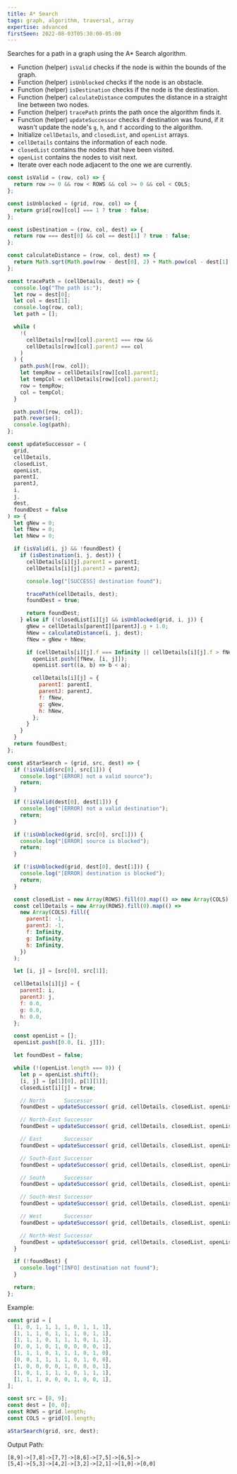 ```yaml
---
title: A* Search
tags: graph, algorithm, traversal, array
expertise: advanced
firstSeen: 2022-08-03T05:30:00-05:00
---
```


Searches for a path in a graph using the A* Search algorithm.

- Function (helper) ```isValid``` checks if the node is within the bounds of the graph.
- Function (helper) ```isUnblocked``` checks if the node is an obstacle.
- Function (helper) ```isDestination``` checks if the node is the destination.
- Function (helper) ```calculateDistance``` computes the distance in a straight line between two nodes.
- Function (helper) ```tracePath``` prints the path once the algorithm finds it.
- Function (helper) ```updateSuccessor``` checks if destination was found, if it wasn't update the node's ```g```, ```h```, and ```f``` according to the algorithm.
- Initialize ```cellDetails```, and ```closedList```, and ```openList``` arrays.
- ```cellDetails``` contains the information of each node.
- ```closedList``` contains the nodes that have been visited.
- ```openList``` contains the nodes to visit next.
- Iterate over each node adjacent to the one we are currently.

```js
const isValid = (row, col) => {
  return row >= 0 && row < ROWS && col >= 0 && col < COLS;
};

const isUnblocked = (grid, row, col) => {
  return grid[row][col] === 1 ? true : false;
};

const isDestination = (row, col, dest) => {
  return row === dest[0] && col == dest[1] ? true : false;
};

const calculateDistance = (row, col, dest) => {
  return Math.sqrt(Math.pow(row - dest[0], 2) + Math.pow(col - dest[1], 2));
};

const tracePath = (cellDetails, dest) => {
  console.log("The path is:");
  let row = dest[0];
  let col = dest[1];
  console.log(row, col);
  let path = [];

  while (
    !(
      cellDetails[row][col].parentI === row &&
      cellDetails[row][col].parentJ === col
    )
  ) {
    path.push([row, col]);
    let tempRow = cellDetails[row][col].parentI;
    let tempCol = cellDetails[row][col].parentJ;
    row = tempRow;
    col = tempCol;
  }

  path.push([row, col]);
  path.reverse();
  console.log(path);
};

const updateSuccessor = (
  grid,
  cellDetails,
  closedList,
  openList,
  parentI,
  parentJ,
  i,
  j,
  dest,
  foundDest = false
) => {
  let gNew = 0;
  let fNew = 0;
  let hNew = 0;

  if (isValid(i, j) && !foundDest) {
    if (isDestination(i, j, dest)) {
      cellDetails[i][j].parentI = parentI;
      cellDetails[i][j].parentJ = parentJ;

      console.log("[SUCCESS] destination found");

      tracePath(cellDetails, dest);
      foundDest = true;

      return foundDest;
    } else if (!closedList[i][j] && isUnblocked(grid, i, j)) {
      gNew = cellDetails[parentI][parentJ].g + 1.0;
      hNew = calculateDistance(i, j, dest);
      fNew = gNew + hNew;

      if (cellDetails[i][j].f === Infinity || cellDetails[i][j].f > fNew) {
        openList.push([fNew, [i, j]]);
        openList.sort((a, b) => b < a);

        cellDetails[i][j] = {
          parentI: parentI,
          parentJ: parentJ,
          f: fNew,
          g: gNew,
          h: hNew,
        };
      }
    }
  }
  return foundDest;
};

const aStarSearch = (grid, src, dest) => {
  if (!isValid(src[0], src[1])) {
    console.log("[ERROR] not a valid source");
    return;
  }

  if (!isValid(dest[0], dest[1])) {
    console.log("[ERROR] not a valid destination");
    return;
  }

  if (!isUnblocked(grid, src[0], src[1])) {
    console.log("[ERROR] source is blocked");
    return;
  }

  if (!isUnblocked(grid, dest[0], dest[1])) {
    console.log("[ERROR] destination is blocked");
    return;
  }

  const closedList = new Array(ROWS).fill(0).map(() => new Array(COLS).fill(0));
  const cellDetails = new Array(ROWS).fill(0).map(() =>
    new Array(COLS).fill({
      parentI: -1,
      parentJ: -1,
      f: Infinity,
      g: Infinity,
      h: Infinity,
    })
  );

  let [i, j] = [src[0], src[1]];

  cellDetails[i][j] = {
    parentI: i,
    parentJ: j,
    f: 0.0,
    g: 0.0,
    h: 0.0,
  };

  const openList = [];
  openList.push([0.0, [i, j]]);

  let foundDest = false;

  while (!(openList.length === 0)) {
    let p = openList.shift();
    [i, j] = [p[1][0], p[1][1]];
    closedList[i][j] = true;

    // North      Successor
    foundDest = updateSuccessor( grid, cellDetails, closedList, openList, i, j, i - 1, j, dest, foundDest );

    // North-East Successor
    foundDest = updateSuccessor( grid, cellDetails, closedList, openList, i, j, i - 1, j + 1, dest, foundDest );

    // East       Successor
    foundDest = updateSuccessor( grid, cellDetails, closedList, openList, i, j, i, j + 1, dest, foundDest );

    // South-East Successor
    foundDest = updateSuccessor( grid, cellDetails, closedList, openList, i, j, i + 1, j + 1, dest, foundDest );

    // South      Successor
    foundDest = updateSuccessor( grid, cellDetails, closedList, openList, i, j, i + 1, j, dest, foundDest );

    // South-West Successor
    foundDest = updateSuccessor( grid, cellDetails, closedList, openList, i, j, i + 1, j - 1, dest, foundDest );

    // West       Successor
    foundDest = updateSuccessor( grid, cellDetails, closedList, openList, i, j, i, j - 1, dest, foundDest );

    // North-West Successor
    foundDest = updateSuccessor( grid, cellDetails, closedList, openList, i, j, i - 1, j - 1, dest, foundDest );
  }

  if (!foundDest) {
    console.log("[INFO] destination not found");
  }

  return;
};
```

Example:
```js
const grid = [
  [1, 0, 1, 1, 1, 1, 0, 1, 1, 1],
  [1, 1, 1, 0, 1, 1, 1, 0, 1, 1],
  [1, 1, 1, 0, 1, 1, 1, 0, 1, 1],
  [0, 0, 1, 0, 1, 0, 0, 0, 0, 1],
  [1, 1, 1, 0, 1, 1, 1, 0, 1, 0],
  [0, 0, 1, 1, 1, 1, 0, 1, 0, 0],
  [1, 0, 0, 0, 0, 1, 0, 0, 0, 1],
  [1, 0, 1, 1, 1, 1, 0, 1, 1, 1],
  [1, 1, 1, 0, 0, 0, 1, 0, 0, 1],
];

const src = [8, 9];
const dest = [0, 0];
const ROWS = grid.length;
const COLS = grid[0].length;

aStarSearch(grid, src, dest);
```
Output Path:
```
[8,9]->[7,8]->[7,7]->[8,6]->[7,5]->[6,5]->
[5,4]->[5,3]->[4,2]->[3,2]->[2,1]->[1,0]->[0,0]
```